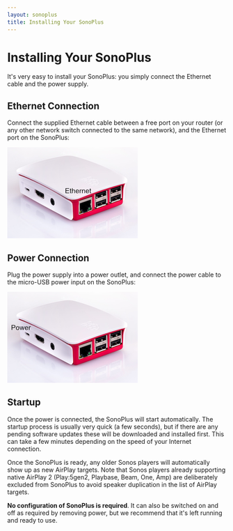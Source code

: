 ```yaml
---
layout: sonoplus
title: Installing Your SonoPlus
---
```


# Installing Your SonoPlus

It's very easy to install your SonoPlus: you simply connect the Ethernet cable and the power supply.

## Ethernet Connection

Connect the supplied Ethernet cable between a free port on your router (or any other network switch connected to the same network), and the Ethernet port on the SonoPlus:

![SonoPlus Ethernet](/images/raspberrypi-in-case-02_300px_Ethernet.png)

## Power Connection

Plug the power supply into a power outlet, and connect the power cable to the micro-USB power input on the SonoPlus:

![SonoPlus Power](/images/raspberrypi-in-case-02_300px_Power.png)

## Startup

Once the power is connected, the SonoPlus will start automatically. The startup process is usually very quick (a few seconds), but if there are any pending software updates these will be downloaded and installed first. This can take a few minutes depending on the speed of your Internet connection.

Once the SonoPlus is ready, any older Sonos players will automatically show up as new AirPlay targets. Note that Sonos players already supporting native AirPlay 2 (Play:5gen2, Playbase, Beam, One, Amp) are deliberately excluded from SonoPlus to avoid speaker duplication in the list of AirPlay targets.

**No configuration of SonoPlus is required**. It can also be switched on and off as required by removing power, but we recommend that it's left running and ready to use.